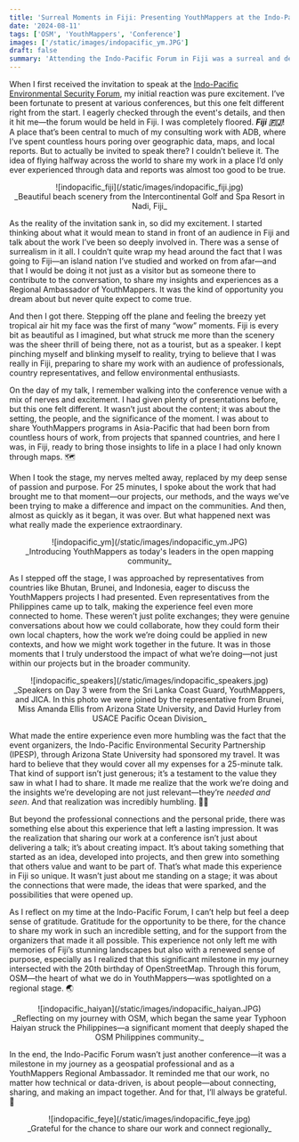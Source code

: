 ```yaml
---
title: 'Surreal Moments in Fiji: Presenting YouthMappers at the Indo-Pacific Forum'
date: '2024-08-11'
tags: ['OSM', 'YouthMappers', 'Conference']
images: ['/static/images/indopacific_ym.JPG']
draft: false
summary: 'Attending the Indo-Pacific Forum in Fiji was a surreal and deeply rewarding experience, where I shared my work with an international audience and connected with representatives from multiple countries. The support from the organizers, who sponsored my travel for a 25-minute talk, was humbling and underscored the value of our geospatial contributions. This experience reaffirmed the importance of our work and the power of sharing it on regional platforms.'
---
```


When I first received the invitation to speak at the [Indo-Pacific Environmental Security Forum](https://ipesp.org/event/indo-pacific-environmental-security-forum-2024/), my initial reaction was pure excitement. I’ve been fortunate to present at various conferences, but this one felt different right from the start. I eagerly checked through the event's details, and then it hit me—the forum would be held in Fiji. I was completely floored. **_Fiji 🇫🇯_**! A place that’s been central to much of my consulting work with ADB, where I’ve spent countless hours poring over geographic data, maps, and local reports. But to actually be invited to speak there? I couldn’t believe it. The idea of flying halfway across the world to share my work in a place I’d only ever experienced through data and reports was almost too good to be true.

<center>![indopacific_fiji](/static/images/indopacific_fiji.jpg)</center>
<center>_Beautiful beach scenery from the Intercontinental Golf and Spa Resort in Nadi, Fiji_</center>

As the reality of the invitation sank in, so did my excitement. I started thinking about what it would mean to stand in front of an audience in Fiji and talk about the work I’ve been so deeply involved in. There was a sense of surrealism in it all. I couldn’t quite wrap my head around the fact that I was going to Fiji—an island nation I’ve studied and worked on from afar—and that I would be doing it not just as a visitor but as someone there to contribute to the conversation, to share my insights and experiences as a Regional Ambassador of YouthMappers. It was the kind of opportunity you dream about but never quite expect to come true.

And then I got there. Stepping off the plane and feeling the breezy yet tropical air hit my face was the first of many “wow” moments. Fiji is every bit as beautiful as I imagined, but what struck me more than the scenery was the sheer thrill of being there, not as a tourist, but as a speaker. I kept pinching myself and blinking myself to reality, trying to believe that I was really in Fiji, preparing to share my work with an audience of professionals, country representatives, and fellow environmental enthusiasts.

On the day of my talk, I remember walking into the conference venue with a mix of nerves and excitement. I had given plenty of presentations before, but this one felt different. It wasn’t just about the content; it was about the setting, the people, and the significance of the moment. I was about to share YouthMappers programs in Asia-Pacific that had been born from countless hours of work, from projects that spanned countries, and here I was, in Fiji, ready to bring those insights to life in a place I had only known through maps. 🗺️

When I took the stage, my nerves melted away, replaced by my deep sense of passion and purpose. For 25 minutes, I spoke about the work that had brought me to that moment—our projects, our methods, and the ways we’ve been trying to make a difference and impact on the communities. And then, almost as quickly as it began, it was over. But what happened next was what really made the experience extraordinary.

<center>![indopacific_ym](/static/images/indopacific_ym.JPG)</center>
<center>_Introducing YouthMappers as today's leaders in the open mapping community_</center>

As I stepped off the stage, I was approached by representatives from countries like Bhutan, Brunei, and Indonesia, eager to discuss the YouthMappers projects I had presented. Even representatives from the Philippines came up to talk, making the experience feel even more connected to home. These weren’t just polite exchanges; they were genuine conversations about how we could collaborate, how they could form their own local chapters, how the work we’re doing could be applied in new contexts, and how we might work together in the future. It was in those moments that I truly understood the impact of what we’re doing—not just within our projects but in the broader community.

<center>![indopacific_speakers](/static/images/indopacific_speakers.jpg)</center>
<center>_Speakers on Day 3 were from the Sri Lanka Coast Guard, YouthMappers, and JICA. In this photo we were joined by the representative from Brunei, Miss Amanda Ellis from Arizona State University, and David Hurley from USACE Pacific Ocean Division_</center>

What made the entire experience even more humbling was the fact that the event organizers, the Indo-Pacific Environmental Security Partnership (IPESP), through Arizona State University had sponsored my travel. It was hard to believe that they would cover all my expenses for a 25-minute talk. That kind of support isn’t just generous; it’s a testament to the value they saw in what I had to share. It made me realize that the work we’re doing and the insights we’re developing are not just relevant—they’re _needed and seen_. And that realization was incredibly humbling. 🙇‍♀️

But beyond the professional connections and the personal pride, there was something else about this experience that left a lasting impression. It was the realization that sharing our work at a conference isn’t just about delivering a talk; it’s about creating impact. It’s about taking something that started as an idea, developed into projects, and then grew into something that others value and want to be part of. That’s what made this experience in Fiji so unique. It wasn’t just about me standing on a stage; it was about the connections that were made, the ideas that were sparked, and the possibilities that were opened up.

As I reflect on my time at the Indo-Pacific Forum, I can’t help but feel a deep sense of gratitude. Gratitude for the opportunity to be there, for the chance to share my work in such an incredible setting, and for the support from the organizers that made it all possible. This experience not only left me with memories of Fiji’s stunning landscapes but also with a renewed sense of purpose, especially as I realized that this significant milestone in my journey intersected with the 20th birthday of OpenStreetMap. Through this forum, OSM—the heart of what we do in YouthMappers—was spotlighted on a regional stage. 🌏

<center>![indopacific_haiyan](/static/images/indopacific_haiyan.JPG)</center>
<center>_Reflecting on my journey with OSM, which began the same year Typhoon Haiyan struck the Philippines—a significant moment that deeply shaped the OSM Philippines community._</center>

In the end, the Indo-Pacific Forum wasn’t just another conference—it was a milestone in my journey as a geospatial professional and as a YouthMappers Regional Ambassador. It reminded me that our work, no matter how technical or data-driven, is about people—about connecting, sharing, and making an impact together. And for that, I’ll always be grateful. 🙏

<center>![indopacific_feye](/static/images/indopacific_feye.jpg)</center>
<center>_Grateful for the chance to share our work and connect regionally_</center>
